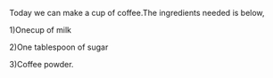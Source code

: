 Today we can make a cup of coffee.The ingredients needed is below,

1)Onecup of milk

2)One tablespoon of sugar

3)Coffee powder.